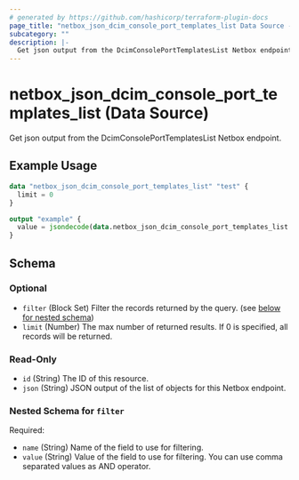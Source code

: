 ```yaml
---
# generated by https://github.com/hashicorp/terraform-plugin-docs
page_title: "netbox_json_dcim_console_port_templates_list Data Source - netbox"
subcategory: ""
description: |-
  Get json output from the DcimConsolePortTemplatesList Netbox endpoint.
---
```


# netbox_json_dcim_console_port_templates_list (Data Source)

Get json output from the DcimConsolePortTemplatesList Netbox endpoint.

## Example Usage

```terraform
data "netbox_json_dcim_console_port_templates_list" "test" {
  limit = 0
}

output "example" {
  value = jsondecode(data.netbox_json_dcim_console_port_templates_list.test.json)
}
```

<!-- schema generated by tfplugindocs -->
## Schema

### Optional

- `filter` (Block Set) Filter the records returned by the query. (see [below for nested schema](#nestedblock--filter))
- `limit` (Number) The max number of returned results. If 0 is specified, all records will be returned.

### Read-Only

- `id` (String) The ID of this resource.
- `json` (String) JSON output of the list of objects for this Netbox endpoint.

<a id="nestedblock--filter"></a>
### Nested Schema for `filter`

Required:

- `name` (String) Name of the field to use for filtering.
- `value` (String) Value of the field to use for filtering. You can use comma separated values as AND operator.
